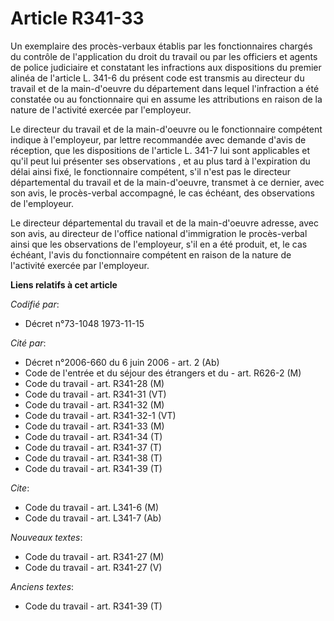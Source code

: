 # Article R341-33

Un exemplaire des procès-verbaux établis par les fonctionnaires chargés du contrôle de l'application du droit du travail ou
par les officiers et agents de police judiciaire et constatant les infractions aux dispositions du premier alinéa de
l'article L. 341-6 du présent code est transmis au directeur du travail et de la main-d'oeuvre du département dans lequel
l'infraction a été constatée ou au fonctionnaire qui en assume les attributions en raison de la nature de l'activité exercée
par l'employeur.

Le directeur du travail et de la main-d'oeuvre ou le fonctionnaire compétent indique à l'employeur, par lettre recommandée
avec demande d'avis de réception, que les dispositions de l'article L. 341-7 lui sont applicables et qu'il peut lui présenter
ses observations , et au plus tard à l'expiration du délai ainsi fixé, le fonctionnaire compétent, s'il n'est pas le
directeur départemental du travail et de la main-d'oeuvre, transmet à ce dernier, avec son avis, le procès-verbal accompagné,
le cas échéant, des observations de l'employeur.

Le directeur départemental du travail et de la main-d'oeuvre adresse, avec son avis, au directeur de l'office national
d'immigration le procès-verbal ainsi que les observations de l'employeur, s'il en a été produit, et, le cas échéant, l'avis
du fonctionnaire compétent en raison de la nature de l'activité exercée par l'employeur.

**Liens relatifs à cet article**

_Codifié par_:

  - Décret n°73-1048 1973-11-15

_Cité par_:

  - Décret n°2006-660 du 6 juin 2006 - art. 2 (Ab)
  - Code de l'entrée et du séjour des étrangers et du  - art. R626-2 (M)
  - Code du travail - art. R341-28 (M)
  - Code du travail - art. R341-31 (VT)
  - Code du travail - art. R341-32 (M)
  - Code du travail - art. R341-32-1 (VT)
  - Code du travail - art. R341-33 (M)
  - Code du travail - art. R341-34 (T)
  - Code du travail - art. R341-37 (T)
  - Code du travail - art. R341-38 (T)
  - Code du travail - art. R341-39 (T)

_Cite_:

  - Code du travail - art. L341-6 (M)
  - Code du travail - art. L341-7 (Ab)

_Nouveaux textes_:

  - Code du travail - art. R341-27 (M)
  - Code du travail - art. R341-27 (V)

_Anciens textes_:

  - Code du travail - art. R341-39 (T)
